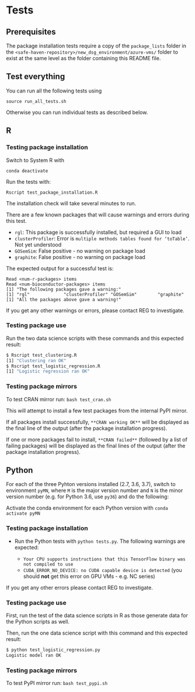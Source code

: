 
# Tests

## Prerequisites
The package installation tests require a copy of the `package_lists` folder in the `<safe-haven-repository>/new_dsg_environment/azure-vms/` folder to exist at the same level as the folder containing this README file.


## Test everything
You can run all the following tests using

```
source run_all_tests.sh
```

Otherwise you can run individual tests as described below.

## R

### Testing package installation

Switch to System R with

```
conda deactivate
```

Run the tests with:

```
Rscript test_package_installation.R
```

The installation check will take several minutes to run.

There are a few known packages that will cause warnings and errors during this test.
- `rgl`: This package is successfully installed, but required a GUI to load
- `clusterProfiler`: Error is `multiple methods tables found for ‘toTable’`. Not yet understood
- `GOSemSim`: False positive - no warning on package load
- `graphite`: False positive - no warning on package load

The expected output for a successful test is:

```
Read <num-r-packages> items
Read <num-bioconductor-packages> items
[1] "The following packages gave a warning:"
[1] "rgl"             "clusterProfiler" "GOSemSim"        "graphite"
[1] "All the packages above gave a warning!"
```

If you get any other warnings or errors, please contact REG to investigate.

### Testing package use

Run the two data science scripts with these commands and this expected result:

```bash
$ Rscript test_clustering.R
[1] "Clustering ran OK"
$ Rscript test_logistic_regression.R
[1] "Logistic regression ran OK"
```

### Testing package mirrors

To test CRAN mirror run: `bash test_cran.sh`

This will attempt to install a few test packages from the internal PyPI mirror.

If all packages install successfully, `**CRAN working OK**` will be displayed as the final line of the output (after the package installation progress).

If one or more packages fail to install, `**CRAN failed**` (followed by a list of failing packages) will be displayed as the final lines of the output (after the package installation progress).

## Python

For each of the three Pyhton versions installed (2.7, 3.6, 3.7), switch to environment `pyMN`, where `M` is the major version number and `N` is the minor version number (e.g. for Python 3.6, use `py36`) and do the following:

Activate the conda environment for each Python version with `conda activate pyMN`

### Testing package installation
- Run the Python tests with `python tests.py`. The following warnings are expected:

  - `Your CPU supports instructions that this TensorFlow binary was not compiled to use`
  - `CUDA_ERROR_NO_DEVICE: no CUDA capable device is detected` (you should **not** get this error on GPU VMs - e.g. NC series)

If you get any other errors please contact REG to investigate.

### Testing package use

First, run the test of the data science scripts in R as those generate data for
the Python scripts as well.

Then, run the one data science script with this command and this expected result:

```bash
$ python test_logistic_regression.py
Logistic model ran OK
```

### Testing package mirrors

To test PyPI mirror run: `bash test_pypi.sh`